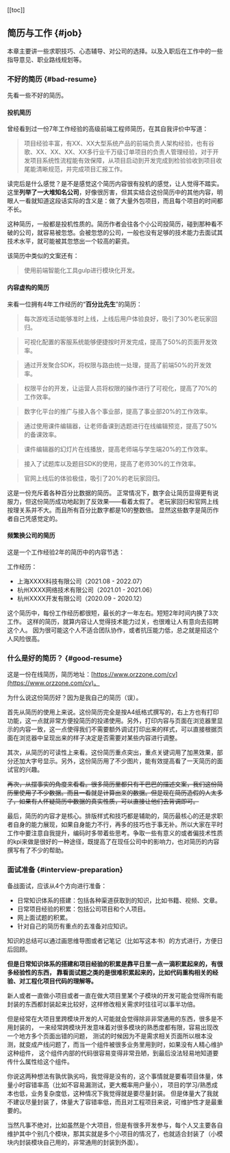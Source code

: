 [[toc]]

## 简历与工作 {#job}

本章主要讲一些求职技巧、心态辅导、对公司的选择。以及入职后在工作中的一些指导意见、职业路线规划等。

### 不好的简历 {#bad-resume}

先看一些不好的简历。

#### 投机简历

曾经看到过一份7年工作经验的高级前端工程师简历，在其自我评价中写道：

> 项目经验丰富，有XX、XX大型系统产品的前端负责人架构经验，也有谷歌、XX、XX、XX、XX多行业千万级订单项目的负责人管理经验，对于开发项目系统性流程能有效保障，从项目启动到开发完成到检验验收到项目收尾能清晰规范，并完成项目汇报工作。

读完后是什么感觉？是不是感觉这个简历内容很有投机的感觉，让人觉得不踏实。这里**列举了一大堆知名公司**，好像很厉害，但其实结合这份简历中的其他内容，明眼人一看就知道这段话实际的含义是：做了大量外包项目，而且每个项目的时间都不长。

这种简历，一般都是投机性质的。简历作者会往各个小公司投简历，碰到那种看不破的公司，就容易被忽悠。会被忽悠的公司，一般也没有足够的技术能力去面试其技术水平，就可能被其忽悠出一个较高的薪资。

该简历中类似的文案还有：

> 使用前端智能化工具gulp进行模块化开发。

#### 内容虚构的简历

来看一位拥有4年工作经历的“**百分比先生**”的简历：

> 每次游戏活动能够准时上线，上线后用户体验良好，吸引了30%老玩家回归。

> 可视化配置的客服系统能够便捷按时开发完成，提高了50%的页面开发效率。

> 通过开发聚合SDK，将权限与路由统一处理，提高了前端50%的开发效率。

> 权限平台的开发，让运营人员将权限的操作进行了可视化，提高了70%的工作效率。

> 数字化平台的推广与接入各个事业部，提高了事业部20%的工作效率。

> 通过使用课件编辑器，让老师备课到选题进行在线编辑预览，提高了50%的备课效率。

> 课件编辑器的幻灯片在线播放，提高老师端与学生端20%的工作效率。

> 接入了试题库以及题目SDK的使用，提高了老师30%的工作效率。

> 官网上线后的体验极佳，吸引了20%的老玩家回归。

这是一份充斥着各种百分比数据的简历。
正常情况下，数字会让简历显得更有说服力，但这份简历成功地起到了反效果——看着太假了。
老玩家回归和官网上线按理关系并不大。而且所有百分比数字都是10的整数倍。
显然这些数字是简历作者自己凭感觉定的。

#### 频繁换公司的简历

这是一个工作经验2年的简历中的内容节选：

工作经历：

- 上海XXXX科技有限公司（2021.08 - 2022.07）
- 杭州XXXX网络技术有限公司（2021.01 - 2021.06）
- 杭州XXXX开发有限公司（2020.09 - 2020.12）

这个简历中，每份工作经历都很短，最长的才一年左右。短短2年时间内换了3次工作。
这样的简历，就算内容让人觉得技术能力过关，也很难让人有意向去招聘这个人。
因为很可能这个人不适合团队协作，或者抗压能力低，总之就是招这个人风险很高。

### 什么是好的简历？ {#good-resume}

这是一份在线简历，简历地址：[https://www.orzzone.com/cv](https://www.orzzone.com/cv)。

为什么说这份简历好？因为是我自己的简历（误）。

首先从简历的使用上来说。这份简历完全是按A4纸格式撰写的，右上方也有打印功能，这一点就非常方便投简历的投递使用。另外，打印内容与页面在浏览器里显示的内容一致，这一点使得我们不需要额外调试打印出来的样式，可以直接根据页面在浏览器中呈现出来的样子决定是否需要对某些内容进行调整。

其次，从简历的可读性上来看。这份简历重点突出，重点关键词用了加黑效果，部分还加大字号显示。另外，这份简历用了不少图片，能有效提高看了一天简历的面试官的兴趣。

~~再次，从摆事实的角度来看看。很多简历里都只有干巴巴的描述文案，我们这份简历里使用了不少数据。而且一看就是计算出来的数据。但是现在简历造假的人太多了，如果有人怀疑简历中数据的真实性质，可以直接让他们去背调即可。~~

最后，简历的内容才是核心。排版样式和技巧都是辅助的，简历最核心的还是求职者自身的能力展现，如果自身能力不行，再多的技巧也于事无补。所以大家在平时工作中要注意自我提升，编码时多带着些思考。争取一些有意义的或者偏技术性质的kpi来做是很好的一种途径，既提高了在现任公司中的影响力，也对简历的内容撰写有了不少的帮助。

### 面试准备 {#interview-preparation}

备战面试，应该从4个方向进行准备：

- 日常知识体系的搭建：包括各种渠道获取到的知识，比如书籍、视频、文章。
- 日常项目经验的积累：包括公司项目和个人项目。
- 网上面试题的积累。
- 针对自己的简历有重点的去准备对应知识。

知识的总结可以通过画思维导图或者记笔记（比如写这本书）的方式进行，方便日后回顾。

**但是日常知识体系的搭建和项目经验的积累是靠平日里一点一滴积累起来的，有很多经验性的东西， 靠看面试题之类的是很难积累起来的，比如代码重构相关的经验、对工程化项目代码的理解等。**

新人或者一直做小项目或者一直在做大项目里某个子模块的开发可能会觉得所有能封装的东西都封装起来比较好，这样修改相关需求时往往可以事半功倍。

但是经常在大项目里跨模块开发的人可能就会觉得除非非常通用的东西，很多是不用封装的， 一来经常跨模块开发意味着对很多模块的熟悉度都有限，容易出现改一个地方多个页面出错的问题， 测试的时候因为不是需求相关页面所以根本没测，就变成产线问题了，而当一个组件被很多业务里用到时，如果没有人精心维护这种组件， 这个组件内部的代码很容易变得非常丑陋，到最后没法轻易地知道要传什么属性给这个组件。

你说这两种想法有孰优孰劣吗，我觉得是没有的，这个事情就是要看项目体量，体量小时容错率高（比如不容易漏测试，更大概率用户量小）， 项目的学习/熟悉成本也低，业务复杂度低，这种情况下我觉得就是要尽量封装。 但是体量大了我就不建议尽量封装了，体量大了容错率低，而且对工程项目来说，可维护性才是最重要的。

当然凡事不绝对，比如虽然是个大项目，但是有很多开发参与，每个人又主要各自维护其中个别几个模块，那其实就是多个小项目的情况了，也就适合封装了（小模块内封装模块自己用的，非常通用的封装到外面）。

